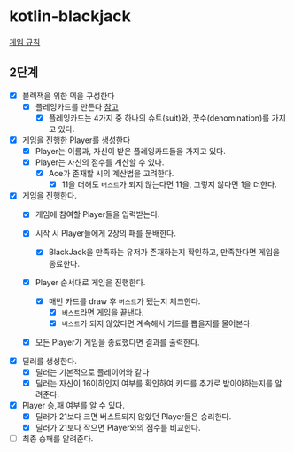 # kotlin-blackjack

[게임 규칙](https://namu.wiki/w/%EB%B8%94%EB%9E%99%EC%9E%AD(%EC%B9%B4%EB%93%9C%EA%B2%8C%EC%9E%84)#s-4.1)

## 2단계

- [X] 블랙잭을 위한 덱을 구성한다
    - [X] 플레잉카드를 만든다 [참고](https://ko.wikipedia.org/wiki/%ED%94%8C%EB%A0%88%EC%9E%89_%EC%B9%B4%EB%93%9C)
        - [X] 플레잉카드는 4가지 중 하나의 슈트(suit)와, 끗수(denomination)를 가지고 있다.
        
- [X] 게임을 진행한 Player를 생성한다
    - [X] Player는 이름과, 자신이 받은 플레잉카드들을 가지고 있다.
    - [X] Player는 자신의 점수를 계산할 수 있다.
        - [X] Ace가 존재할 시의 계산법을 고려한다.
            - [X] 11을 더해도 `버스트`가 되지 않는다면 11을, 그렇지 않다면 1을 더한다.

- [X] 게임을 진행한다.
    - [X] 게임에 참여할 Player들을 입력받는다.
    - [X] 시작 시 Player들에게 2장의 패를 분배한다.
        - [X] BlackJack을 만족하는 유저가 존재하는지 확인하고, 만족한다면 게임을 종료한다.
    - [X] Player 순서대로 게임을 진행한다.
        - [X] 매번 카드를 draw 후 `버스트`가 됐는지 체크한다.
            - [X] `버스트`라면 게임을 끝낸다.
            - [X] `버스트`가 되지 않았다면 계속해서 카드를 뽑을지를 물어본다.
    - [X] 모든 Player가 게임을 종료했다면 결과를 출력한다.


- [X] 딜러를 생성한다.
    - [X] 딜러는 기본적으로 플레이어와 같다
    - [X] 딜러는 자신이 16이하인지 여부를 확인하여 카드를 추가로 받아야하는지를 알려준다.

- [X] Player 승,패 여부를 알 수 있다.
    - [X] 딜러가 21보다 크면 버스트되지 않았던 Player들은 승리한다.
    - [X] 딜러가 21보다 작으면 Player와의 점수를 비교한다.

- [ ] 최종 승패를 알려준다.
